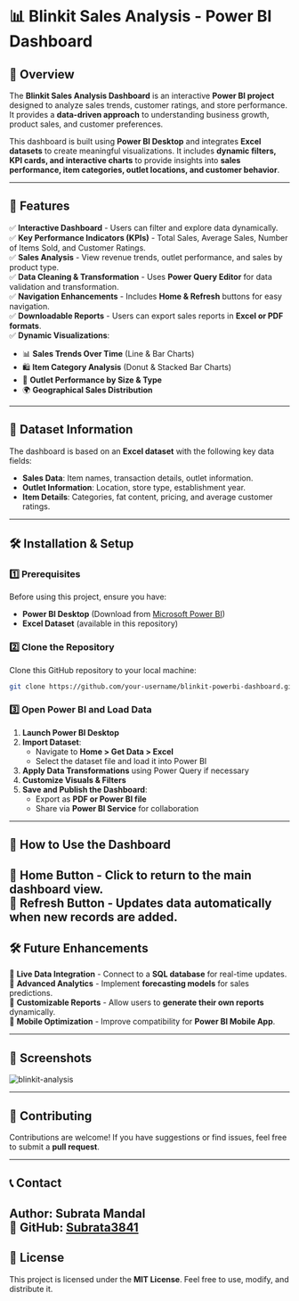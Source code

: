 # 📊 Blinkit Sales Analysis - Power BI Dashboard

## 📝 Overview
The **Blinkit Sales Analysis Dashboard** is an interactive **Power BI project** designed to analyze sales trends, customer ratings, and store performance. It provides a **data-driven approach** to understanding business growth, product sales, and customer preferences.

This dashboard is built using **Power BI Desktop** and integrates **Excel datasets** to create meaningful visualizations. It includes **dynamic filters, KPI cards, and interactive charts** to provide insights into **sales performance, item categories, outlet locations, and customer behavior**.

---

## 🚀 Features
✅ **Interactive Dashboard** - Users can filter and explore data dynamically.  
✅ **Key Performance Indicators (KPIs)** - Total Sales, Average Sales, Number of Items Sold, and Customer Ratings.  
✅ **Sales Analysis** - View revenue trends, outlet performance, and sales by product type.  
✅ **Data Cleaning & Transformation** - Uses **Power Query Editor** for data validation and transformation.  
✅ **Navigation Enhancements** - Includes **Home & Refresh** buttons for easy navigation.  
✅ **Downloadable Reports** - Users can export sales reports in **Excel or PDF formats**.  
✅ **Dynamic Visualizations**:
   - 📊 **Sales Trends Over Time** (Line & Bar Charts)  
   - 🛍️ **Item Category Analysis** (Donut & Stacked Bar Charts)  
   - 🏬 **Outlet Performance by Size & Type**  
   - 🌍 **Geographical Sales Distribution**  

---

## 📂 Dataset Information
The dashboard is based on an **Excel dataset** with the following key data fields:

- **Sales Data**: Item names, transaction details, outlet information.  
- **Outlet Information**: Location, store type, establishment year.  
- **Item Details**: Categories, fat content, pricing, and average customer ratings.  

---

## 🛠️ Installation & Setup
### **1️⃣ Prerequisites**
Before using this project, ensure you have:
- **Power BI Desktop** (Download from [Microsoft Power BI](https://powerbi.microsoft.com/))
- **Excel Dataset** (available in this repository)

### **2️⃣ Clone the Repository**
Clone this GitHub repository to your local machine:
```sh
git clone https://github.com/your-username/blinkit-powerbi-dashboard.git
```

### **3️⃣ Open Power BI and Load Data**
1. **Launch Power BI Desktop**  
2. **Import Dataset**:
   - Navigate to **Home > Get Data > Excel**  
   - Select the dataset file and load it into Power BI  
3. **Apply Data Transformations** using Power Query if necessary  
4. **Customize Visuals & Filters**  
5. **Save and Publish the Dashboard**:
   - Export as **PDF or Power BI file**
   - Share via **Power BI Service** for collaboration  

---

## 🎯 How to Use the Dashboard
🔹 **Home Button** - Click to return to the **main dashboard view**.  
🔹 **Refresh Button** - Updates data automatically when new records are added. 
---

## 🛠️ Future Enhancements
📌 **Live Data Integration** - Connect to a **SQL database** for real-time updates.  
📌 **Advanced Analytics** - Implement **forecasting models** for sales predictions.  
📌 **Customizable Reports** - Allow users to **generate their own reports** dynamically.  
📌 **Mobile Optimization** - Improve compatibility for **Power BI Mobile App**.  

---

## 📸 Screenshots
![blinkit-analysis](https://github.com/user-attachments/assets/05923ea1-4a5e-4d91-95fe-7866ec20941d)


---

## 🤝 Contributing
Contributions are welcome! If you have suggestions or find issues, feel free to submit a **pull request**.

---

## 📞 Contact
**Author**: Subrata Mandal  
🔗 **GitHub**: [Subrata3841](https://github.com/Subrata3841)  
---

## 📜 License
This project is licensed under the **MIT License**. Feel free to use, modify, and distribute it.
